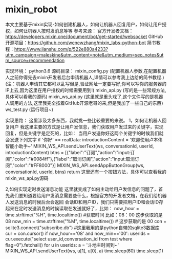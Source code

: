 # mixin_robot
本文主要基于mixin实现-如何创建机器人，如何让机器人回复用户，如何让用户授权，如何让机器人按时发消息等等
参考来源：
 官方开发者文档：https://developers.mixin.one/document/bot/get-started/websocket
 GitHub开源项目：https://github.com/wenewzhang/mixin_labs-python-bot
 简书教程：https://www.jianshu.com/p/522e880a4233?utm_campaign=maleskine&utm_content=note&utm_medium=seo_notes&utm_source=recommendation
 
实现环境：
 python3.6
源码目录：
 mixin_config.py (配置机器人参数,在配置机器人之前你得先去mixin开发者后台申请机器人,详情可以参考我上边给的简书教程.)
                 (注：机器人申请其它都可以乱写但是,验证网址一定要写好,你可以写你的服务器的IP上去,因为这里在用户授权的时候需要用到!)
 mixin_api.py (写的是一些常规方法,具体可以看我的源码)
 mixin_ws_api.py (这里就是重头戏了,这个文件写的是机器人调用的方法,这里我完全按着GitHub开源老哥的来,但是我加了一些自己的东西)
 ws_test.py (运行项目~)

实现思路：
这里涉及太多东西，我就挑一些比较重要的来说。
 1，如何让机器人回复用户
  我这里主要的方式是让用户发信息，我们获取用户发过来的关键字，实现回复，但是关键字是定死的，比如：
  当用户发送你好这两个关键字的时候我们就会发送下列文字
  if '你好' == realData:
    introductionContent = '欢迎使用卢本伟智能小助手~'
    MIXIN_WS_API.sendUserText(ws, conversationId, userId, introductionContent)
    btns = [{"label":"订阅","action":"input:订阅","color":"#0084ff"},{"label":"取消订阅","action":"input:取消订阅","color":"#FF8000"}]
    MIXIN_WS_API.sendAppButtonGroup(ws, conversationId, userId, btns)
    return
  这里还有一个按钮方法，具体可以查看我的mixin_ws_api.py源码 
  
 2,如何实现定时发送消息功能
  这里就变成了如何主动给用户发信息的问题了，首先我们要知道要给用户发消息需要些什么，根据官方的开发者文档，在我们给机器人发送消息的时候后台会返回 会话ID和用户ID，我们只需要把用户ID和会话ID存起来在定时发送消息的时候读取在发送就好了，比如：
  now_hour = time.strftime("%H", time.localtime()) #获取时间  比如：08：00  这步获取的是 08
  now_min = time.strftime("%M", time.localtime())  # 这步获取的是 00
  con = sqlite3.connect("subscribe.db")  #这里我用的是python自带的sqlite3数据库
  cur = con.cursor()
  if now_hour=='08' and now_min=='00':
      userids = cur.execute("select user_id,conversation_id from test where flag=0").fetchall()
      for u in userids:
          a = '斗地主时间到~'
          MIXIN_WS_API.sendUserText(ws, u[1], u[0], a)
      time.sleep(60)
  time.sleep(1)
